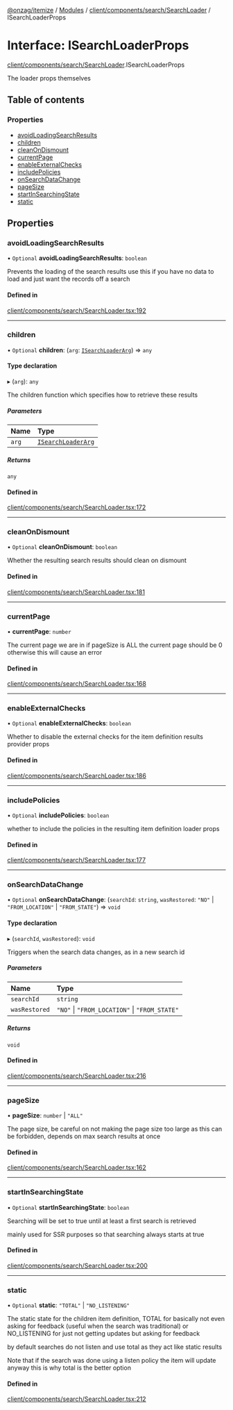 [@onzag/itemize](../README.md) / [Modules](../modules.md) / [client/components/search/SearchLoader](../modules/client_components_search_SearchLoader.md) / ISearchLoaderProps

# Interface: ISearchLoaderProps

[client/components/search/SearchLoader](../modules/client_components_search_SearchLoader.md).ISearchLoaderProps

The loader props themselves

## Table of contents

### Properties

- [avoidLoadingSearchResults](client_components_search_SearchLoader.ISearchLoaderProps.md#avoidloadingsearchresults)
- [children](client_components_search_SearchLoader.ISearchLoaderProps.md#children)
- [cleanOnDismount](client_components_search_SearchLoader.ISearchLoaderProps.md#cleanondismount)
- [currentPage](client_components_search_SearchLoader.ISearchLoaderProps.md#currentpage)
- [enableExternalChecks](client_components_search_SearchLoader.ISearchLoaderProps.md#enableexternalchecks)
- [includePolicies](client_components_search_SearchLoader.ISearchLoaderProps.md#includepolicies)
- [onSearchDataChange](client_components_search_SearchLoader.ISearchLoaderProps.md#onsearchdatachange)
- [pageSize](client_components_search_SearchLoader.ISearchLoaderProps.md#pagesize)
- [startInSearchingState](client_components_search_SearchLoader.ISearchLoaderProps.md#startinsearchingstate)
- [static](client_components_search_SearchLoader.ISearchLoaderProps.md#static)

## Properties

### avoidLoadingSearchResults

• `Optional` **avoidLoadingSearchResults**: `boolean`

Prevents the loading of the search results use this
if you have no data to load and just want the records
off a search

#### Defined in

[client/components/search/SearchLoader.tsx:192](https://github.com/onzag/itemize/blob/73e0c39e/client/components/search/SearchLoader.tsx#L192)

___

### children

• `Optional` **children**: (`arg`: [`ISearchLoaderArg`](client_components_search_SearchLoader.ISearchLoaderArg.md)) => `any`

#### Type declaration

▸ (`arg`): `any`

The children function which specifies how to retrieve these results

##### Parameters

| Name | Type |
| :------ | :------ |
| `arg` | [`ISearchLoaderArg`](client_components_search_SearchLoader.ISearchLoaderArg.md) |

##### Returns

`any`

#### Defined in

[client/components/search/SearchLoader.tsx:172](https://github.com/onzag/itemize/blob/73e0c39e/client/components/search/SearchLoader.tsx#L172)

___

### cleanOnDismount

• `Optional` **cleanOnDismount**: `boolean`

Whether the resulting search results should clean on dismount

#### Defined in

[client/components/search/SearchLoader.tsx:181](https://github.com/onzag/itemize/blob/73e0c39e/client/components/search/SearchLoader.tsx#L181)

___

### currentPage

• **currentPage**: `number`

The current page we are in
if pageSize is ALL the current page should be 0
otherwise this will cause an error

#### Defined in

[client/components/search/SearchLoader.tsx:168](https://github.com/onzag/itemize/blob/73e0c39e/client/components/search/SearchLoader.tsx#L168)

___

### enableExternalChecks

• `Optional` **enableExternalChecks**: `boolean`

Whether to disable the external checks for the item definition
results provider props

#### Defined in

[client/components/search/SearchLoader.tsx:186](https://github.com/onzag/itemize/blob/73e0c39e/client/components/search/SearchLoader.tsx#L186)

___

### includePolicies

• `Optional` **includePolicies**: `boolean`

whether to include the policies in the resulting
item definition loader props

#### Defined in

[client/components/search/SearchLoader.tsx:177](https://github.com/onzag/itemize/blob/73e0c39e/client/components/search/SearchLoader.tsx#L177)

___

### onSearchDataChange

• `Optional` **onSearchDataChange**: (`searchId`: `string`, `wasRestored`: ``"NO"`` \| ``"FROM_LOCATION"`` \| ``"FROM_STATE"``) => `void`

#### Type declaration

▸ (`searchId`, `wasRestored`): `void`

Triggers when the search data changes, as in a new search id

##### Parameters

| Name | Type |
| :------ | :------ |
| `searchId` | `string` |
| `wasRestored` | ``"NO"`` \| ``"FROM_LOCATION"`` \| ``"FROM_STATE"`` |

##### Returns

`void`

#### Defined in

[client/components/search/SearchLoader.tsx:216](https://github.com/onzag/itemize/blob/73e0c39e/client/components/search/SearchLoader.tsx#L216)

___

### pageSize

• **pageSize**: `number` \| ``"ALL"``

The page size, be careful on not making the page size too
large as this can be forbidden, depends on max search results
at once

#### Defined in

[client/components/search/SearchLoader.tsx:162](https://github.com/onzag/itemize/blob/73e0c39e/client/components/search/SearchLoader.tsx#L162)

___

### startInSearchingState

• `Optional` **startInSearchingState**: `boolean`

Searching will be set to true until at least
a first search is retrieved

mainly used for SSR purposes so that searching always
starts at true

#### Defined in

[client/components/search/SearchLoader.tsx:200](https://github.com/onzag/itemize/blob/73e0c39e/client/components/search/SearchLoader.tsx#L200)

___

### static

• `Optional` **static**: ``"TOTAL"`` \| ``"NO_LISTENING"``

The static state for the children item definition, TOTAL for
basically not even asking for feedback (useful when the search was traditional)
or NO_LISTENING for just not getting updates but asking for feedback

by default searches do not listen and use total as they act like static
results

Note that if the search was done using a listen policy the item will update anyway
this is why total is the better option

#### Defined in

[client/components/search/SearchLoader.tsx:212](https://github.com/onzag/itemize/blob/73e0c39e/client/components/search/SearchLoader.tsx#L212)
